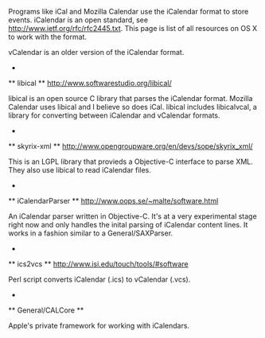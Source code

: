 Programs like iCal and Mozilla Calendar use the iCalendar format to store events.  iCalendar is an open standard, see http://www.ietf.org/rfc/rfc2445.txt.  This page is list of all resources on OS X to work with the format.

vCalendar is an older version of the iCalendar format.

 

 *
 **
libical
**
http://www.softwarestudio.org/libical/

libical is an open source C library that parses the iCalendar format.  Mozilla Calendar uses libical and I believe so does iCal.  libical includes libicalvcal, a library for converting between iCalendar and vCalendar formats.

 *
 **
skyrix-xml
**
http://www.opengroupware.org/en/devs/sope/skyrix_xml/

This is an LGPL library that provieds a Objective-C interface to parse XML.  They also use libical to read iCalendar files.

 *
 **
iCalendarParser
**
http://www.oops.se/~malte/software.html

An iCalendar parser written in Objective-C. It's at a very experimental stage right now and only handles the inital parsing of iCalendar content lines. It works in a fashion similar to a General/SAXParser.

 *
 **
ics2vcs
**
http://www.isi.edu/touch/tools/#software

Perl script converts iCalendar (.ics) to vCalendar (.vcs).

 *
 **
General/CALCore
**

Apple's private framework for working with iCalendars.